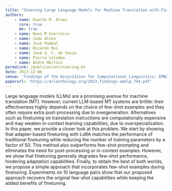 ```yaml
---
title: "Steering Large Language Models for Machine Translation with Finetuning and In-Context Learning"
authors:
    - name: Duarte M. Alves
      core: true
      me: true
    - name: Nuno M Guerreiro
    - name: João Alves
    - name: José Pombal
    - name: Ricardo Rei
    - name: José G. C. de Souza
    - name: Pierre Colombo
    - name: Andre Martins
permalink: /publication/steering-mt
date: 2023-12-06
venue: 'Findings of the Association for Computational Linguistics: EMNLP'
paperurl: 'https://aclanthology.org/2023.findings-emnlp.744.pdf'
---
```


Large language models (LLMs) are a promising avenue for machine translation (MT). However, current LLM-based MT systems are brittle: their effectiveness highly depends on the choice of few-shot examples and they often require extra post-processing due to overgeneration. Alternatives such as finetuning on translation instructions are computationally expensive and may weaken in-context learning capabilities, due to overspecialization. In this paper, we provide a closer look at this problem. We start by showing that adapter-based finetuning with LoRA matches the performance of traditional finetuning while reducing the number of training parameters by a factor of 50. This method also outperforms few-shot prompting and eliminates the need for post-processing or in-context examples. However, we show that finetuning generally degrades few-shot performance, hindering adaptation capabilities. Finally, to obtain the best of both worlds, we propose a simple approach that incorporates few-shot examples during finetuning. Experiments on 10 language pairs show that our proposed approach recovers the original few-shot capabilities while keeping the added benefits of finetuning.
